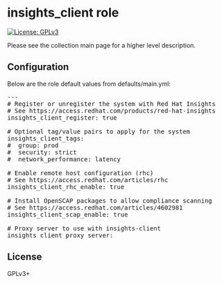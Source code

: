 # insights_client role

[![License: GPLv3](https://img.shields.io/badge/license-GPLv3-brightgreen.svg)](https://www.gnu.org/licenses/gpl-3.0)

Please see the collection main page for a higher level description.

## Configuration

Below are the role default values from defaults/main.yml:

<pre>
---
# Register or unregister the system with Red Hat Insights
# See https://access.redhat.com/products/red-hat-insights
insights_client_register: true

# Optional tag/value pairs to apply for the system
insights_client_tags:
#  group: prod
#  security: strict
#  network_performance: latency

# Enable remote host configuration (rhc)
# See https://access.redhat.com/articles/rhc
insights_client_rhc_enable: true

# Install OpenSCAP packages to allow compliance scanning
# See https://access.redhat.com/articles/4602981
insights_client_scap_enable: true

# Proxy server to use with insights-client
insights_client_proxy_server:
</pre>

## License

GPLv3+
